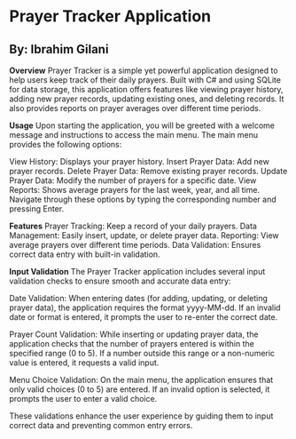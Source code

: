 <h1>Prayer Tracker Application</h1>

<h2>By: Ibrahim Gilani</h2>

**Overview**
Prayer Tracker is a simple yet powerful application designed to help users keep track of their daily prayers. Built with C# and using SQLite for data storage, this application offers features like viewing prayer history, adding new prayer records, updating existing ones, and deleting records. It also provides reports on prayer averages over different time periods.

**Usage**
Upon starting the application, you will be greeted with a welcome message and instructions to access the main menu. The main menu provides the following options:

View History: Displays your prayer history.
Insert Prayer Data: Add new prayer records.
Delete Prayer Data: Remove existing prayer records.
Update Prayer Data: Modify the number of prayers for a specific date.
View Reports: Shows average prayers for the last week, year, and all time.
Navigate through these options by typing the corresponding number and pressing Enter.

**Features**
Prayer Tracking: Keep a record of your daily prayers.
Data Management: Easily insert, update, or delete prayer data.
Reporting: View average prayers over different time periods.
Data Validation: Ensures correct data entry with built-in validation.

**Input Validation**
The Prayer Tracker application includes several input validation checks to ensure smooth and accurate data entry:

Date Validation: When entering dates (for adding, updating, or deleting prayer data), the application requires the format yyyy-MM-dd. If an invalid date or format is entered, it prompts the user to re-enter the correct date.

Prayer Count Validation: While inserting or updating prayer data, the application checks that the number of prayers entered is within the specified range (0 to 5). If a number outside this range or a non-numeric value is entered, it requests a valid input.

Menu Choice Validation: On the main menu, the application ensures that only valid choices (0 to 5) are entered. If an invalid option is selected, it prompts the user to enter a valid choice.

These validations enhance the user experience by guiding them to input correct data and preventing common entry errors.
